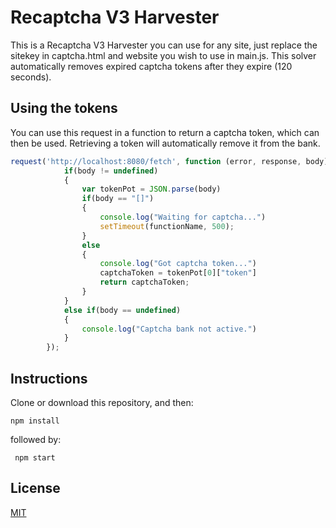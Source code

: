 # Recaptcha V3 Harvester
This is a Recaptcha V3 Harvester you can use for any site, just replace the sitekey in captcha.html and website you wish to use in main.js.
This solver automatically removes expired captcha tokens after they expire (120 seconds).

## Using the tokens

You can use this request in a function to return a captcha token, which can then be used. 
Retrieving a token will automatically remove it from the bank.

```js
request('http://localhost:8080/fetch', function (error, response, body) {
            if(body != undefined)
            {
                var tokenPot = JSON.parse(body)
                if(body == "[]")
                {
                    console.log("Waiting for captcha...")
                    setTimeout(functionName, 500);
                }
                else
                {
                    console.log("Got captcha token...")
                    captchaToken = tokenPot[0]["token"]
                    return captchaToken;
                }
            }
            else if(body == undefined)
            {
                console.log("Captcha bank not active.")
            }
        });
```

## Instructions
Clone or download this repository, and then:

```npm install``` 

followed by:

``` npm start```

## License
[MIT](https://choosealicense.com/licenses/mit/)
